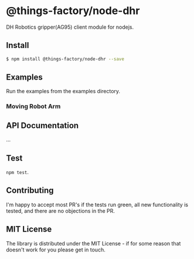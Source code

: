# @things-factory/node-dhr

DH Robotics gripper(AG95) client module for nodejs.

## Install

```bash
$ npm install @things-factory/node-dhr --save
```

## Examples

Run the examples from the examples directory.

### Moving Robot Arm


## API Documentation

...

## Test

`npm test`.

## Contributing

I'm happy to accept most PR's if the tests run
green, all new functionality is tested, and there are no objections in the PR.

## MIT License

The library is distributed under the MIT License - if for some reason that
doesn't work for you please get in touch.
